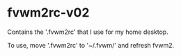 fvwm2rc-v02
===========

Contains the '.fvwm2rc' that I use for my home desktop.

To use, move '.fvwm2rc' to '~/.fvwm/' and refresh fvwm2.

